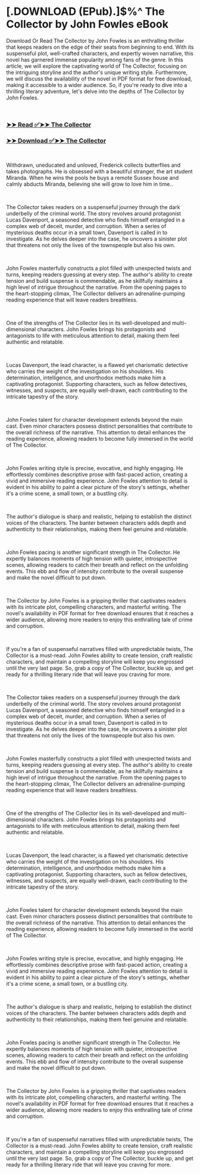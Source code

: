 # [.DOWNLOAD (EPub).]$%^ The Collector by John Fowles eBook

<p>Download Or Read The Collector by John Fowles is an enthralling thriller that keeps readers on the edge of their seats from beginning to end. With its suspenseful plot, well-crafted characters, and expertly woven narrative, this novel has garnered immense popularity among fans of the genre. In this article, we will explore the captivating world of The Collector, focusing on the intriguing storyline and the author's unique writing style. Furthermore, we will discuss the availability of the novel in PDF format for free download, making it accessible to a wider audience. So, if you're ready to dive into a thrilling literary adventure, let's delve into the depths of The Collector by John Fowles.</p>
<p>&nbsp;</p>

### [➤➤ Read ✅➤➤ The Collector](https://pdfwebsitebooks.blogspot.com/id/243705)

### [➤➤ Download ✅➤➤ The Collector](https://pdfwebsitebooks.blogspot.com/id/243705)

<p>&nbsp;</p>
<p>Withdrawn, uneducated and unloved, Frederick collects butterflies and takes photographs. He is obsessed with a beautiful stranger, the art student Miranda. When he wins the pools he buys a remote Sussex house and calmly abducts Miranda, believing she will grow to love him in time..</p>
<p>&nbsp;</p>
<p>The Collector takes readers on a suspenseful journey through the dark underbelly of the criminal world. The story revolves around protagonist Lucas Davenport, a seasoned detective who finds himself entangled in a complex web of deceit, murder, and corruption. When a series of mysterious deaths occur in a small town, Davenport is called in to investigate. As he delves deeper into the case, he uncovers a sinister plot that threatens not only the lives of the townspeople but also his own.</p>
<p>&nbsp;</p>
<p>John Fowles masterfully constructs a plot filled with unexpected twists and turns, keeping readers guessing at every step. The author's ability to create tension and build suspense is commendable, as he skillfully maintains a high level of intrigue throughout the narrative. From the opening pages to the heart-stopping climax, The Collector delivers an adrenaline-pumping reading experience that will leave readers breathless.</p>
<p>&nbsp;</p>
<p>One of the strengths of The Collector lies in its well-developed and multi-dimensional characters. John Fowles brings his protagonists and antagonists to life with meticulous attention to detail, making them feel authentic and relatable.</p>
<p>&nbsp;</p>
<p>Lucas Davenport, the lead character, is a flawed yet charismatic detective who carries the weight of the investigation on his shoulders. His determination, intelligence, and unorthodox methods make him a captivating protagonist. Supporting characters, such as fellow detectives, witnesses, and suspects, are equally well-drawn, each contributing to the intricate tapestry of the story.</p>
<p>&nbsp;</p>
<p>John Fowles talent for character development extends beyond the main cast. Even minor characters possess distinct personalities that contribute to the overall richness of the narrative. This attention to detail enhances the reading experience, allowing readers to become fully immersed in the world of The Collector.</p>
<p>&nbsp;</p>
<p>John Fowles writing style is precise, evocative, and highly engaging. He effortlessly combines descriptive prose with fast-paced action, creating a vivid and immersive reading experience. John Fowles attention to detail is evident in his ability to paint a clear picture of the story's settings, whether it's a crime scene, a small town, or a bustling city.</p>
<p>&nbsp;</p>
<p>The author's dialogue is sharp and realistic, helping to establish the distinct voices of the characters. The banter between characters adds depth and authenticity to their relationships, making them feel genuine and relatable.</p>
<p>&nbsp;</p>
<p>John Fowles pacing is another significant strength in The Collector. He expertly balances moments of high tension with quieter, introspective scenes, allowing readers to catch their breath and reflect on the unfolding events. This ebb and flow of intensity contribute to the overall suspense and make the novel difficult to put down.</p>
<p>&nbsp;</p>
<p>The Collector by John Fowles is a gripping thriller that captivates readers with its intricate plot, compelling characters, and masterful writing. The novel's availability in PDF format for free download ensures that it reaches a wider audience, allowing more readers to enjoy this enthralling tale of crime and corruption.</p>
<p>&nbsp;</p>
<p>If you're a fan of suspenseful narratives filled with unpredictable twists, The Collector is a must-read. John Fowles ability to create tension, craft realistic characters, and maintain a compelling storyline will keep you engrossed until the very last page. So, grab a copy of The Collector, buckle up, and get ready for a thrilling literary ride that will leave you craving for more.</p>
<p>&nbsp;</p>
<p>The Collector takes readers on a suspenseful journey through the dark underbelly of the criminal world. The story revolves around protagonist Lucas Davenport, a seasoned detective who finds himself entangled in a complex web of deceit, murder, and corruption. When a series of mysterious deaths occur in a small town, Davenport is called in to investigate. As he delves deeper into the case, he uncovers a sinister plot that threatens not only the lives of the townspeople but also his own.</p>
<p>&nbsp;</p>
<p>John Fowles masterfully constructs a plot filled with unexpected twists and turns, keeping readers guessing at every step. The author's ability to create tension and build suspense is commendable, as he skillfully maintains a high level of intrigue throughout the narrative. From the opening pages to the heart-stopping climax, The Collector delivers an adrenaline-pumping reading experience that will leave readers breathless.</p>
<p>&nbsp;</p>
<p>One of the strengths of The Collector lies in its well-developed and multi-dimensional characters. John Fowles brings his protagonists and antagonists to life with meticulous attention to detail, making them feel authentic and relatable.</p>
<p>&nbsp;</p>
<p>Lucas Davenport, the lead character, is a flawed yet charismatic detective who carries the weight of the investigation on his shoulders. His determination, intelligence, and unorthodox methods make him a captivating protagonist. Supporting characters, such as fellow detectives, witnesses, and suspects, are equally well-drawn, each contributing to the intricate tapestry of the story.</p>
<p>&nbsp;</p>
<p>John Fowles talent for character development extends beyond the main cast. Even minor characters possess distinct personalities that contribute to the overall richness of the narrative. This attention to detail enhances the reading experience, allowing readers to become fully immersed in the world of The Collector.</p>
<p>&nbsp;</p>
<p>John Fowles writing style is precise, evocative, and highly engaging. He effortlessly combines descriptive prose with fast-paced action, creating a vivid and immersive reading experience. John Fowles attention to detail is evident in his ability to paint a clear picture of the story's settings, whether it's a crime scene, a small town, or a bustling city.</p>
<p>&nbsp;</p>
<p>The author's dialogue is sharp and realistic, helping to establish the distinct voices of the characters. The banter between characters adds depth and authenticity to their relationships, making them feel genuine and relatable.</p>
<p>&nbsp;</p>
<p>John Fowles pacing is another significant strength in The Collector. He expertly balances moments of high tension with quieter, introspective scenes, allowing readers to catch their breath and reflect on the unfolding events. This ebb and flow of intensity contribute to the overall suspense and make the novel difficult to put down.</p>
<p>&nbsp;</p>
<p>The Collector by John Fowles is a gripping thriller that captivates readers with its intricate plot, compelling characters, and masterful writing. The novel's availability in PDF format for free download ensures that it reaches a wider audience, allowing more readers to enjoy this enthralling tale of crime and corruption.</p>
<p>&nbsp;</p>
<p>If you're a fan of suspenseful narratives filled with unpredictable twists, The Collector is a must-read. John Fowles ability to create tension, craft realistic characters, and maintain a compelling storyline will keep you engrossed until the very last page. So, grab a copy of The Collector, buckle up, and get ready for a thrilling literary ride that will leave you craving for more.</p>
<p>&nbsp;</p>
